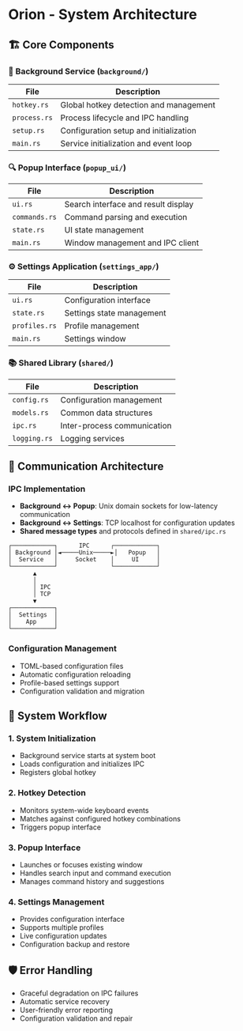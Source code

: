# Orion - System Architecture

## 🏗️ Core Components

### 🔄 Background Service (`background/`)
| File | Description |
|------|-------------|
| `hotkey.rs` | Global hotkey detection and management |
| `process.rs` | Process lifecycle and IPC handling |
| `setup.rs` | Configuration setup and initialization |
| `main.rs` | Service initialization and event loop |

### 🔍 Popup Interface (`popup_ui/`)
| File | Description |
|------|-------------|
| `ui.rs` | Search interface and result display |
| `commands.rs` | Command parsing and execution |
| `state.rs` | UI state management |
| `main.rs` | Window management and IPC client |

### ⚙️ Settings Application (`settings_app/`)
| File | Description |
|------|-------------|
| `ui.rs` | Configuration interface |
| `state.rs` | Settings state management |
| `profiles.rs` | Profile management |
| `main.rs` | Settings window |

### 📚 Shared Library (`shared/`)
| File | Description |
|------|-------------|
| `config.rs` | Configuration management |
| `models.rs` | Common data structures |
| `ipc.rs` | Inter-process communication |
| `logging.rs` | Logging services |

## 🔄 Communication Architecture

### IPC Implementation
- **Background ↔ Popup**: Unix domain sockets for low-latency communication
- **Background ↔ Settings**: TCP localhost for configuration updates
- **Shared message types** and protocols defined in `shared/ipc.rs`

```
┌────────────┐      IPC      ┌────────────┐
│ Background │◄─────Unix─────►│   Popup   │
│  Service   │     Socket    │     UI     │
└────────────┘               └────────────┘
       ▲                           
       │                           
       │ IPC                       
       │ TCP                       
       ▼                           
┌────────────┐                     
│  Settings  │                     
│    App     │                     
└────────────┘                     
```

### Configuration Management
- TOML-based configuration files
- Automatic configuration reloading
- Profile-based settings support
- Configuration validation and migration

## 🔄 System Workflow

### 1. System Initialization
- Background service starts at system boot
- Loads configuration and initializes IPC
- Registers global hotkey

### 2. Hotkey Detection
- Monitors system-wide keyboard events
- Matches against configured hotkey combinations
- Triggers popup interface

### 3. Popup Interface
- Launches or focuses existing window
- Handles search input and command execution
- Manages command history and suggestions

### 4. Settings Management
- Provides configuration interface
- Supports multiple profiles
- Live configuration updates
- Configuration backup and restore

## 🛡️ Error Handling
- Graceful degradation on IPC failures
- Automatic service recovery
- User-friendly error reporting
- Configuration validation and repair